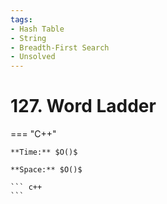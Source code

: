 ```yaml
---
tags:
- Hash Table
- String
- Breadth-First Search
- Unsolved
---
```



# 127. Word Ladder

=== "C++"

    **Time:** $O()$

    **Space:** $O()$

    ``` c++
    ```